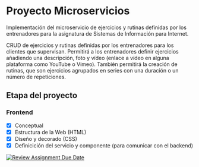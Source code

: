 # Proyecto Microservicios

Implementación del microservicio de ejercicios y rutinas definidas por los entrenadores para la asignatura de Sistemas de Información para Internet.

CRUD de ejercicios y rutinas definidas por los entrenadores para los clientes que supervisan. Permitirá a los entrenadores definir ejercicios añadiendo una descripción, foto y vídeo (enlace a vídeo en alguna plataforma como YouTube o Vimeo). También permitirá la creación de rutinas, que son ejercicios agrupados en series con una duración o un número de repeticiones.

## Etapa del proyecto

### Frontend
- [x] Conceptual
- [x] Estructura de la Web (HTML)
- [x] Diseño y decorado (CSS)
- [x] Definicición del servicio y componente (para comunicar con el backend)

[![Review Assignment Due Date](https://classroom.github.com/assets/deadline-readme-button-24ddc0f5d75046c5622901739e7c5dd533143b0c8e959d652212380cedb1ea36.svg)](https://classroom.github.com/a/5-86A-DI)
